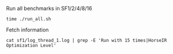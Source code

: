 
Run all benchmarks in SF1/2/4/8/16

    time ./run_all.sh 

Fetch information

    cat sf1/log_thread_1.log | grep -E 'Run with 15 times|HorseIR Optimization Level'


